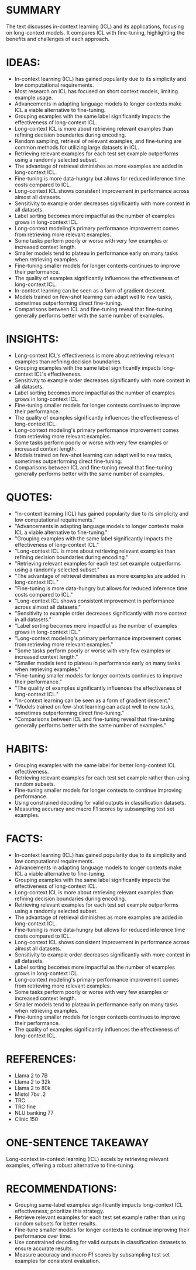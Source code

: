 # SUMMARY
The text discusses in-context learning (ICL) and its applications, focusing on long-context models. It compares ICL with fine-tuning, highlighting the benefits and challenges of each approach.

# IDEAS:
- In-context learning (ICL) has gained popularity due to its simplicity and low computational requirements.
- Most research on ICL has focused on short context models, limiting example usage.
- Advancements in adapting language models to longer contexts make ICL a viable alternative to fine-tuning.
- Grouping examples with the same label significantly impacts the effectiveness of long-context ICL.
- Long-context ICL is more about retrieving relevant examples than refining decision boundaries during encoding.
- Random sampling, retrieval of relevant examples, and fine-tuning are common methods for utilizing large datasets in ICL.
- Retrieving relevant examples for each test set example outperforms using a randomly selected subset.
- The advantage of retrieval diminishes as more examples are added in long-context ICL.
- Fine-tuning is more data-hungry but allows for reduced inference time costs compared to ICL.
- Long-context ICL shows consistent improvement in performance across almost all datasets.
- Sensitivity to example order decreases significantly with more context in all datasets.
- Label sorting becomes more impactful as the number of examples grows in long-context ICL.
- Long-context modeling's primary performance improvement comes from retrieving more relevant examples.
- Some tasks perform poorly or worse with very few examples or increased context length.
- Smaller models tend to plateau in performance early on many tasks when retrieving examples.
- Fine-tuning smaller models for longer contexts continues to improve their performance.
- The quality of examples significantly influences the effectiveness of long-context ICL.
- In-context learning can be seen as a form of gradient descent.
- Models trained on few-shot learning can adapt well to new tasks, sometimes outperforming direct fine-tuning.
- Comparisons between ICL and fine-tuning reveal that fine-tuning generally performs better with the same number of examples.

# INSIGHTS:
- Long-context ICL's effectiveness is more about retrieving relevant examples than refining decision boundaries.
- Grouping examples with the same label significantly impacts long-context ICL's effectiveness.
- Sensitivity to example order decreases significantly with more context in all datasets.
- Label sorting becomes more impactful as the number of examples grows in long-context ICL.
- Fine-tuning smaller models for longer contexts continues to improve their performance.
- The quality of examples significantly influences the effectiveness of long-context ICL.
- Long-context modeling's primary performance improvement comes from retrieving more relevant examples.
- Some tasks perform poorly or worse with very few examples or increased context length.
- Models trained on few-shot learning can adapt well to new tasks, sometimes outperforming direct fine-tuning.
- Comparisons between ICL and fine-tuning reveal that fine-tuning generally performs better with the same number of examples.

# QUOTES:
- "In-context learning (ICL) has gained popularity due to its simplicity and low computational requirements."
- "Advancements in adapting language models to longer contexts make ICL a viable alternative to fine-tuning."
- "Grouping examples with the same label significantly impacts the effectiveness of long-context ICL."
- "Long-context ICL is more about retrieving relevant examples than refining decision boundaries during encoding."
- "Retrieving relevant examples for each test set example outperforms using a randomly selected subset."
- "The advantage of retrieval diminishes as more examples are added in long-context ICL."
- "Fine-tuning is more data-hungry but allows for reduced inference time costs compared to ICL."
- "Long-context ICL shows consistent improvement in performance across almost all datasets."
- "Sensitivity to example order decreases significantly with more context in all datasets."
- "Label sorting becomes more impactful as the number of examples grows in long-context ICL."
- "Long-context modeling's primary performance improvement comes from retrieving more relevant examples."
- "Some tasks perform poorly or worse with very few examples or increased context length."
- "Smaller models tend to plateau in performance early on many tasks when retrieving examples."
- "Fine-tuning smaller models for longer contexts continues to improve their performance."
- "The quality of examples significantly influences the effectiveness of long-context ICL."
- "In-context learning can be seen as a form of gradient descent."
- "Models trained on few-shot learning can adapt well to new tasks, sometimes outperforming direct fine-tuning."
- "Comparisons between ICL and fine-tuning reveal that fine-tuning generally performs better with the same number of examples."

# HABITS:
- Grouping examples with the same label for better long-context ICL effectiveness.
- Retrieving relevant examples for each test set example rather than using random subsets.
- Fine-tuning smaller models for longer contexts to continue improving performance.
- Using constrained decoding for valid outputs in classification datasets.
- Measuring accuracy and macro F1 scores by subsampling test set examples.

# FACTS:
- In-context learning (ICL) has gained popularity due to its simplicity and low computational requirements.
- Advancements in adapting language models to longer contexts make ICL a viable alternative to fine-tuning.
- Grouping examples with the same label significantly impacts the effectiveness of long-context ICL.
- Long-context ICL is more about retrieving relevant examples than refining decision boundaries during encoding.
- Retrieving relevant examples for each test set example outperforms using a randomly selected subset.
- The advantage of retrieval diminishes as more examples are added in long-context ICL.
- Fine-tuning is more data-hungry but allows for reduced inference time costs compared to ICL.
- Long-context ICL shows consistent improvement in performance across almost all datasets.
- Sensitivity to example order decreases significantly with more context in all datasets.
- Label sorting becomes more impactful as the number of examples grows in long-context ICL.
- Long-context modeling's primary performance improvement comes from retrieving more relevant examples.
- Some tasks perform poorly or worse with very few examples or increased context length.
- Smaller models tend to plateau in performance early on many tasks when retrieving examples.
- Fine-tuning smaller models for longer contexts continues to improve their performance.
- The quality of examples significantly influences the effectiveness of long-context ICL.

# REFERENCES:
- Llama 2 to 7B
- Llama 2 to 32k
- Llama 2 to 80k
- Mistol 7bv .2
- TRC
- TRC fine
- NLU banking 77
- Clinic 150

# ONE-SENTENCE TAKEAWAY
Long-context in-context learning (ICL) excels by retrieving relevant examples, offering a robust alternative to fine-tuning.

# RECOMMENDATIONS:
- Grouping same-label examples significantly impacts long-context ICL effectiveness; prioritize this strategy.
- Retrieve relevant examples for each test set example rather than using random subsets for better results.
- Fine-tune smaller models for longer contexts to continue improving their performance over time.
- Use constrained decoding for valid outputs in classification datasets to ensure accurate results.
- Measure accuracy and macro F1 scores by subsampling test set examples for consistent evaluation.
